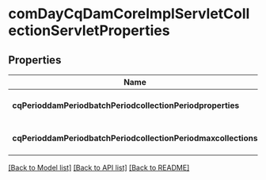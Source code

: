 # comDayCqDamCoreImplServletCollectionServletProperties

## Properties
Name | Type | Description | Notes
------------ | ------------- | ------------- | -------------
**cqPerioddamPeriodbatchPeriodcollectionPeriodproperties** | [**ConfigNodePropertyArray**](ConfigNodePropertyArray.md) |  | [optional] [default to null]
**cqPerioddamPeriodbatchPeriodcollectionPeriodmaxcollections** | [**ConfigNodePropertyInteger**](ConfigNodePropertyInteger.md) |  | [optional] [default to null]

[[Back to Model list]](../README.md#documentation-for-models) [[Back to API list]](../README.md#documentation-for-api-endpoints) [[Back to README]](../README.md)


